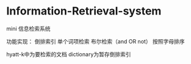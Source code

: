 # Information-Retrieval-system
mini 信息检索系统


功能实现：
倒排索引
单个词项检索
布尔检索（and OR not）
按照字母排序

hyatt-k中为要检索的文档
dictionary为暂存倒排索引
